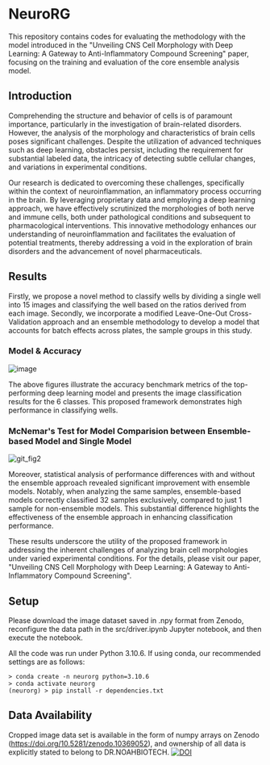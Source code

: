 # NeuroRG
This repository contains codes for evaluating the methodology with the model introduced in the "Unveiling CNS Cell Morphology with Deep Learning: A Gateway to Anti-Inflammatory Compound Screening" paper, focusing on the training and evaluation of the core ensemble analysis model.

## Introduction
Comprehending the structure and behavior of cells is of paramount importance, particularly in the investigation of brain-related disorders. However, the analysis of the morphology and characteristics of brain cells poses significant challenges. Despite the utilization of advanced techniques such as deep learning, obstacles persist, including the requirement for substantial labeled data, the intricacy of detecting subtle cellular changes, and variations in experimental conditions.

Our research is dedicated to overcoming these challenges, specifically within the context of neuroinflammation, an inflammatory process occurring in the brain. By leveraging proprietary data and employing a deep learning approach, we have effectively scrutinized the morphologies of both nerve and immune cells, both under pathological conditions and subsequent to pharmacological interventions. This innovative methodology enhances our understanding of neuroinflammation and facilitates the evaluation of potential treatments, thereby addressing a void in the exploration of brain disorders and the advancement of novel pharmaceuticals.

## Results
Firstly, we propose a novel method to classify wells by dividing a single well into 15 images and classifying the well based on the ratios derived from each image. Secondly, we incorporate a modified Leave-One-Out Cross-Validation approach and an ensemble methodology to develop a model that accounts for batch effects across plates, the sample groups in this study.
### Model & Accuracy
![image](https://github.com/user-attachments/assets/3fe604f8-c8c4-4c2e-99fe-2a63a03ed6be)

The above figures illustrate the accuracy benchmark metrics of the top-performing deep learning model and presents the image classification results for the 6 classes. This proposed framework demonstrates high performance in classifying wells.
### McNemar's Test for Model Comparision between Ensemble-based Model and Single Model
![git_fig2](https://github.com/user-attachments/assets/87fd48ad-6088-480b-bb5a-b26e9379c675)

Moreover, statistical analysis of performance differences with and without the ensemble approach revealed significant improvement with ensemble models. Notably, when analyzing the same samples, ensemble-based models correctly classified 32 samples exclusively, compared to just 1 sample for non-ensemble models. This substantial difference highlights the effectiveness of the ensemble approach in enhancing classification performance. 

These results underscore the utility of the proposed framework in addressing the inherent challenges of analyzing brain cell morphologies under varied experimental conditions.
For the details, please visit our paper, "Unveiling CNS Cell Morphology with Deep Learning: A Gateway to Anti-Inflammatory Compound Screening".

## Setup
Please download the image dataset saved in .npy format from Zenodo, reconfigure the data path in the src/driver.ipynb Jupyter notebook, and then execute the notebook.


All the code was run under Python 3.10.6. If using conda, our recommended settings are as follows:
```
> conda create -n neurorg python=3.10.6
> conda activate neurorg
(neurorg) > pip install -r dependencies.txt
```

## Data Availability
Cropped image data set is available in the form of numpy arrays on Zenodo (https://doi.org/10.5281/zenodo.10369052), and ownership of all data is explicitly stated to belong to DR.NOAHBIOTECH.
[![DOI](https://zenodo.org/badge/DOI/10.5281/zenodo.10369052.svg)](https://doi.org/10.5281/zenodo.10369052)

